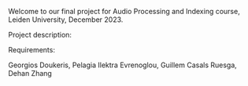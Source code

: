 Welcome to our final project for Audio Processing and Indexing course, Leiden University, December 2023. 

Project description:

Requirements:



Georgios Doukeris,
Pelagia Ilektra Evrenoglou,
Guillem Casals Ruesga,
Dehan Zhang
